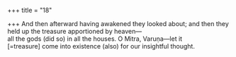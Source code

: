 +++
title = "18"

+++
And then afterward having awakened they looked about; and then they  held up the treasure apportioned by heaven—  
all the gods (did so) in all the houses. O Mitra, Varuṇa—let it  
[=treasure] come into existence (also) for our insightful thought.  